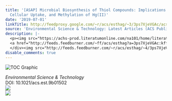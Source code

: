```yaml
---
title: '[ASAP] Microbial Biosynthesis of Thiol Compounds: Implications for Speciation,
  Cellular Uptake, and Methylation of Hg(II)'
date: '2019-07-01'
linkTitle: http://feedproxy.google.com/~r/acs/esthag/~3/3ps7XjeVGAc/acs.est.9b01502
source: 'Environmental Science & Technology: Latest Articles (ACS Publications)'
description: |-
  <p><img src="https://achs-prod.literatumonline.com/na101/home/literatum/publisher/achs/journals/content/esthag/0/esthag.ahead-of-print/acs.est.9b01502/20190629/images/medium/es-2019-01502j_0003.gif" alt="TOC Graphic"/></p><div><cite>Environmental Science & Technology</cite></div><div>DOI: 10.1021/acs.est.9b01502</div><div class="feedflare">
  <a href="http://feeds.feedburner.com/~ff/acs/esthag?a=3ps7XjeVGAc:kffy9tkP6es:yIl2AUoC8zA"><img src="http://feeds.feedburner.com/~ff/acs/esthag?d=yIl2AUoC8zA" border="0"></img></a>
  </div><img src="http://feeds.feedburner.com/~r/acs/esthag/~4/3ps7XjeVGAc" ...
disable_comments: true
---
```

<p><img src="https://achs-prod.literatumonline.com/na101/home/literatum/publisher/achs/journals/content/esthag/0/esthag.ahead-of-print/acs.est.9b01502/20190629/images/medium/es-2019-01502j_0003.gif" alt="TOC Graphic"/></p><div><cite>Environmental Science & Technology</cite></div><div>DOI: 10.1021/acs.est.9b01502</div><div class="feedflare">
<a href="http://feeds.feedburner.com/~ff/acs/esthag?a=3ps7XjeVGAc:kffy9tkP6es:yIl2AUoC8zA"><img src="http://feeds.feedburner.com/~ff/acs/esthag?d=yIl2AUoC8zA" border="0"></img></a>
</div><img src="http://feeds.feedburner.com/~r/acs/esthag/~4/3ps7XjeVGAc" ...